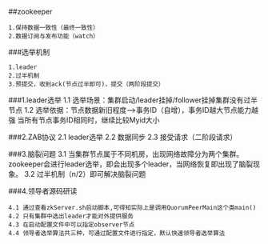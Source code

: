 ##zookeeper

    1.保持数据一致性（最终一致性）
    2.数据订阅与发布功能（watch）

###选举机制

    1.leader
    2.过半机制
    3.预提交，收到ack(节点过半即可)，提交（两阶段提交）

###1.leader选举
	1.1 选举场景：集群启动/leader挂掉/follower挂掉集群没有过半节点
	1.2 选举依据：节点数据新旧程度-->事务ID（自增），事务ID越大节点能力越强
				  当所有节点事务ID相同时，继续比较Myid大小
				  
###2.ZAB协议
	2.1 leader选举
	2.2 数据同步
	2.3 接受请求（二阶段请求）
	
###3.脑裂问题
	3.1 当集群节点属于不同机房，出现网络故障分为两个集群。zookeeper会进行leader选举，即会出现多个leader，当网络恢复即出现了脑裂现象。
	3.2 过半机制（n/2）即可解决脑裂问题
	
###4.领导者源码研读

	4.1 通过查看zkServer.sh启动脚本,可得知实际上是调用QuorumPeerMain这个类main()
	4.2 只有集群中选出leader才能对外提供服务
	4.3 在启动配置文件中可以指定observer节点
	4.4 领导者选举算法共三种，可通过配置文件进行指定，默认快速领导者选举算法
